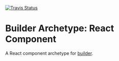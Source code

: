 [![Travis Status][trav_img]][trav_site]

Builder Archetype: React Component
==================================

A React component archetype for [builder][].

[builder]: https://github.com/FormidableLabs/builder
[trav_img]: https://api.travis-ci.org/FormidableLabs/builder-react-component.svg
[trav_site]: https://travis-ci.org/FormidableLabs/builder-react-component
